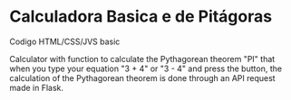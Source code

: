 # Calculadora Basica e de Pitágoras
 Codigo HTML/CSS/JVS basic

Calculator with function to calculate the Pythagorean theorem "PI" that when you type your equation "3 + 4" or "3 - 4" and press the button, the calculation of the Pythagorean theorem is done through an API request made in Flask.
